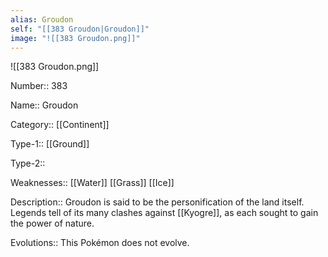 ```yaml
---
alias: Groudon
self: "[[383 Groudon|Groudon]]"
image: "![[383 Groudon.png]]"
---
```


![[383 Groudon.png]]

Number:: 383

Name:: Groudon

Category:: [[Continent]]

Type-1:: [[Ground]]

Type-2:: 

Weaknesses:: [[Water]] [[Grass]] [[Ice]] 

Description:: Groudon is said to be the personification of the land itself. Legends tell of its many clashes against [[Kyogre]], as each sought to gain the power of nature.

Evolutions:: This Pokémon does not evolve.
